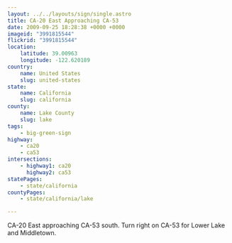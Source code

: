 ```yaml
---
layout: ../../layouts/sign/single.astro
title: CA-20 East Approaching CA-53
date: 2009-09-25 18:28:38 +0000 +0000
imageid: "3991815544"
flickrid: "3991815544"
location:
    latitude: 39.00963
    longitude: -122.620189
country:
    name: United States
    slug: united-states
state:
    name: California
    slug: california
county:
    name: Lake County
    slug: lake
tags:
    - big-green-sign
highway:
    - ca20
    - ca53
intersections:
    - highway1: ca20
      highway2: ca53
statePages:
    - state/california
countyPages:
    - state/california/lake

---
```

CA-20 East approaching CA-53 south. Turn right on CA-53 for Lower Lake and Middletown.
